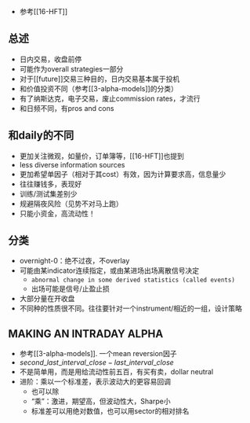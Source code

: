- 参考[[16-HFT]]
## 总述
- 日内交易，收盘前停
- 可能作为overall strategies一部分
- 对于[[future]]交易三种目的，日内交易基本属于投机
- 和价值投资不同（参考[[3-alpha-models]]的分类）
- 有了纳斯达克，电子交易，废止commission rates，才流行
- 和日频不同，有pros and cons
## 和daily的不同
- 更加关注微观，如量价，订单簿等，[[16-HFT]]也提到
- less diverse information sources
- 更加希望单因子（相对于其cost）有效，因为计算要求高，信息量少
- 往往赚钱多，表现好
- 训练/测试集差别少
- 规避隔夜风险（见势不对马上跑）
- 只能小资金，高流动性！
## 分类
- overnight-0：绝不过夜，不overlay
- 可能由某indicator连续指定，或由某进场出场离散信号决定
  - `abnormal change in some derived statistics (called events)`
  - 出场可能是信号/止盈止损
- 大部分量在开收盘
- 不同种的性质很不同。往往要针对一个instrument/相近的一组，设计策略
## MAKING AN INTRADAY ALPHA
- 参考[[3-alpha-models]]. 一个mean reversion因子
- $second\_last\_interval\_close - last\_interval\_close$
- 不是简单用，而是用给流动性前五百，有买有卖，dollar neutral
- 进阶：乘以一个标准差，表示波动大的更容易回调
  - 也可以除
  - “乘”：激进，期望高，但波动性大，Sharpe小
  - 标准差可以用绝对数值，也可以用sector的相对排名